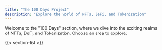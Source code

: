 ```yaml
---
title: "The 100 Days Project"
description: "Explore the world of NFTs, DeFi, and Tokenization"
---
```


Welcome to the "100 Days" section, where we dive into the exciting realms of NFTs, DeFi, and Tokenization. Choose an area to explore:

{{< section-list >}}

